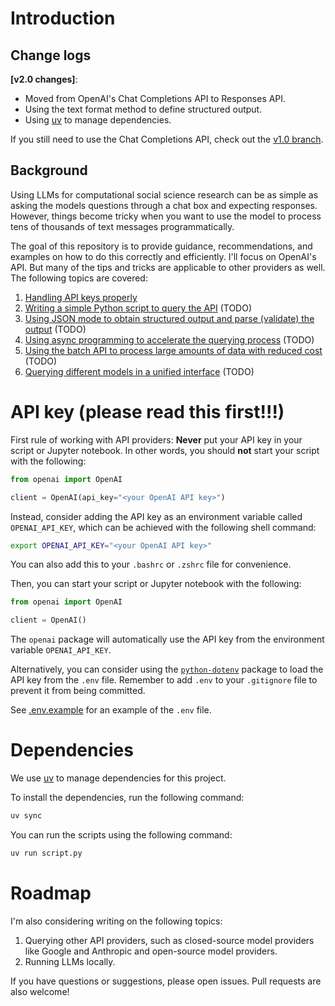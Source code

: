 # Introduction

## Change logs
**[v2.0 changes]**:
- Moved from OpenAI's Chat Completions API to Responses API.
- Using the text format method to define structured output.
- Using [uv](https://docs.astral.sh/uv/getting-started/installation/) to manage dependencies.

If you still need to use the Chat Completions API, check out the [v1.0 branch](https://github.com/yang3kc/llm_for_css/tree/v1.0).

## Background

Using LLMs for computational social science research can be as simple as asking the models questions through a chat box and expecting responses.
However, things become tricky when you want to use the model to process tens of thousands of text messages programmatically.

The goal of this repository is to provide guidance, recommendations, and examples on how to do this correctly and efficiently.
I'll focus on OpenAI's API.
But many of the tips and tricks are applicable to other providers as well.
The following topics are covered:

1. [Handling API keys properly](#api-key-please-read-this-first)
1. [Writing a simple Python script to query the API](/basics) (TODO)
1. [Using JSON mode to obtain structured output and parse (validate) the output](/structured_output) (TODO)
1. [Using async programming to accelerate the querying process](/async_programming) (TODO)
1. [Using the batch API to process large amounts of data with reduced cost](/batch_processing) (TODO)
1. [Querying different models in a unified interface](/unified_interface) (TODO)

# API key (please read this first!!!)

First rule of working with API providers: **Never** put your API key in your script or Jupyter notebook.
In other words, you should **not** start your script with the following:

```python
from openai import OpenAI

client = OpenAI(api_key="<your OpenAI API key>")
```

Instead, consider adding the API key as an environment variable called `OPENAI_API_KEY`, which can be achieved with the following shell command:

```bash
export OPENAI_API_KEY="<your OpenAI API key>"
```
You can also add this to your `.bashrc` or `.zshrc` file for convenience.

Then, you can start your script or Jupyter notebook with the following:

```python
from openai import OpenAI

client = OpenAI()
```

The `openai` package will automatically use the API key from the environment variable `OPENAI_API_KEY`.

Alternatively, you can consider using the [`python-dotenv`](https://github.com/theskumar/python-dotenv) package to load the API key from the `.env` file.
Remember to add `.env` to your `.gitignore` file to prevent it from being committed.

See [.env.example](.env.example) for an example of the `.env` file.


# Dependencies

We use [uv](https://docs.astral.sh/uv/getting-started/installation/) to manage dependencies for this project.

To install the dependencies, run the following command:

```bash
uv sync
```

You can run the scripts using the following command:

```bash
uv run script.py
```


# Roadmap

I'm also considering writing on the following topics:
1. Querying other API providers, such as closed-source model providers like Google and Anthropic and open-source model providers.
1. Running LLMs locally.

If you have questions or suggestions, please open issues.
Pull requests are also welcome!
